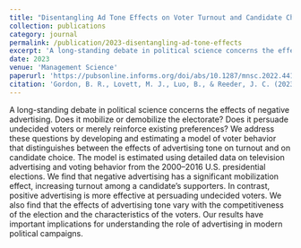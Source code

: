 ```yaml
---
title: "Disentangling Ad Tone Effects on Voter Turnout and Candidate Choice in Presidential Elections"
collection: publications
category: journal
permalink: /publication/2023-disentangling-ad-tone-effects
excerpt: 'A long-standing debate in political science concerns the effects of negative advertising.'
date: 2023
venue: 'Management Science'
paperurl: 'https://pubsonline.informs.org/doi/abs/10.1287/mnsc.2022.4410'
citation: 'Gordon, B. R., Lovett, M. J., Luo, B., & Reeder, J. C. (2023). &quot;Disentangling Ad Tone Effects on Voter Turnout and Candidate Choice in Presidential Elections.&quot; <i>Management Science</i>. 69(1), 220-243.'
---
```


A long-standing debate in political science concerns the effects of negative advertising. Does it mobilize or demobilize the electorate? Does it persuade undecided voters or merely reinforce existing preferences? We address these questions by developing and estimating a model of voter behavior that distinguishes between the effects of advertising tone on turnout and on candidate choice. The model is estimated using detailed data on television advertising and voting behavior from the 2000–2016 U.S. presidential elections. We find that negative advertising has a significant mobilization effect, increasing turnout among a candidate’s supporters. In contrast, positive advertising is more effective at persuading undecided voters. We also find that the effects of advertising tone vary with the competitiveness of the election and the characteristics of the voters. Our results have important implications for understanding the role of advertising in modern political campaigns.